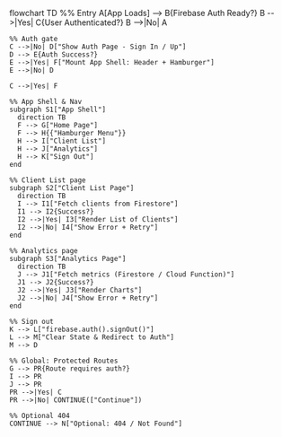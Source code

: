 flowchart TD
    %% Entry
    A[App Loads] --> B{Firebase Auth Ready?}
    B -->|Yes| C{User Authenticated?}
    B -->|No| A

    %% Auth gate
    C -->|No| D["Show Auth Page - Sign In / Up"]
    D --> E{Auth Success?}
    E -->|Yes| F["Mount App Shell: Header + Hamburger"]
    E -->|No| D

    C -->|Yes| F

    %% App Shell & Nav
    subgraph S1["App Shell"]
      direction TB
      F --> G["Home Page"]
      F --> H{{"Hamburger Menu"}}
      H --> I["Client List"]
      H --> J["Analytics"]
      H --> K["Sign Out"]
    end

    %% Client List page
    subgraph S2["Client List Page"]
      direction TB
      I --> I1["Fetch clients from Firestore"]
      I1 --> I2{Success?}
      I2 -->|Yes| I3["Render List of Clients"]
      I2 -->|No| I4["Show Error + Retry"]
    end

    %% Analytics page
    subgraph S3["Analytics Page"]
      direction TB
      J --> J1["Fetch metrics (Firestore / Cloud Function)"]
      J1 --> J2{Success?}
      J2 -->|Yes| J3["Render Charts"]
      J2 -->|No| J4["Show Error + Retry"]
    end

    %% Sign out
    K --> L["firebase.auth().signOut()"]
    L --> M["Clear State & Redirect to Auth"]
    M --> D

    %% Global: Protected Routes
    G --> PR{Route requires auth?}
    I --> PR
    J --> PR
    PR -->|Yes| C
    PR -->|No| CONTINUE(["Continue"])

    %% Optional 404
    CONTINUE --> N["Optional: 404 / Not Found"]
